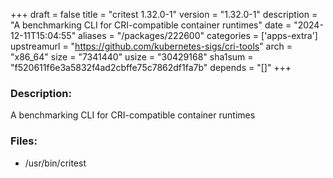 +++
draft = false
title = "critest 1.32.0-1"
version = "1.32.0-1"
description = "A benchmarking CLI for CRI-compatible container runtimes"
date = "2024-12-11T15:04:55"
aliases = "/packages/222600"
categories = ['apps-extra']
upstreamurl = "https://github.com/kubernetes-sigs/cri-tools"
arch = "x86_64"
size = "7341440"
usize = "30429168"
sha1sum = "f520611f6e3a5832f4ad2cbffe75c7862df1fa7b"
depends = "[]"
+++
### Description: 
A benchmarking CLI for CRI-compatible container runtimes

### Files: 
* /usr/bin/critest
